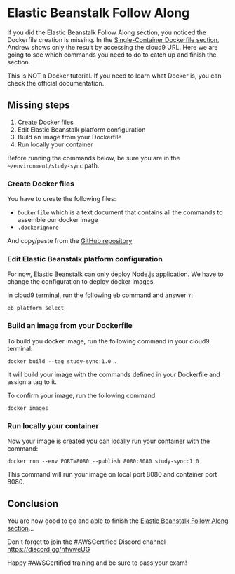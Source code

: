# Elastic Beanstalk Follow Along

If you did the Elastic Beanstalk Follow Along section, you noticed the Dockerfile creation is missing. In the [Single-Container Dockerfile section](https://www.youtube.com/watch?v=RrKRN9zRBWs&t=7098s), Andrew shows only the result by accessing the cloud9 URL. Here we are going to see which commands you need to do to catch up and finish the section.

This is NOT a Docker tutorial. If you need to learn what Docker is, you can check the official documentation.

## Missing steps

1. Create Docker files
2. Edit Elastic Beanstalk platform configuration
3. Build an image from your Dockerfile
4. Run locally your container

Before running the commands below, be sure you are in the `~/environment/study-sync` path.

### Create Docker files

You have to create the following files:

- `Dockerfile` which is a text document that contains all the commands to assemble our docker image
- `.dockerignore`

And copy/paste from the [GitHub repository](https://github.com/ExamProCo/TheFreeAWSDeveloperAssociate)

### Edit Elastic Beanstalk platform configuration

For now, Elastic Beanstalk can only deploy Node.js application.
We have to change the configuration to deploy docker images.

In cloud9 terminal, run the following eb command and answer `Y`:

```
eb platform select
```

### Build an image from your Dockerfile

To build you docker image, run the following command in your cloud9 terminal:

```
docker build --tag study-sync:1.0 .
```

It will build your image with the commands defined in your Dockerfile and assign a tag to it.

To confirm your image, run the following command:

```
docker images
```

### Run locally your container

Now your image is created you can locally run your container with the command:

```
docker run --env PORT=8080 --publish 8080:8080 study-sync:1.0
```

This command will run your image on local port 8080 and container port 8080.

## Conclusion

You are now good to go and able to finish the [Elastic Beanstalk Follow Along section](https://www.youtube.com/watch?v=RrKRN9zRBWs&t=7098s)...

Don't forget to join the #AWSCertified Discord channel https://discord.gg/nfwweUG

Happy #AWSCertified training and be sure to pass your exam!
